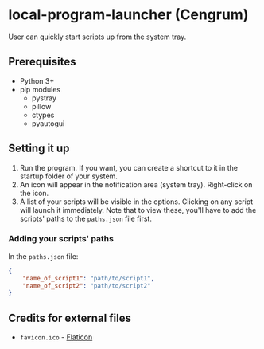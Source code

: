 # local-program-launcher (Cengrum)

User can quickly start scripts up from the system tray.

## Prerequisites
- Python 3+
- pip modules
	- pystray
	- pillow 
	- ctypes
	- pyautogui

## Setting it up
1. Run the program. If you want, you can create a shortcut to it in the startup folder of your system.
2. An icon will appear in the notification area (system tray). Right-click on the icon.
3. A list of your scripts will be visible in the options. Clicking on any script will launch it immediately. Note that to view these, you'll have to add the scripts' paths to the `paths.json` file first.

### Adding your scripts' paths
In the `paths.json` file:
```json
{
	"name_of_script1": "path/to/script1",
	"name_of_script2": "path/to/script2"
}
```

## Credits for external files
- `favicon.ico` - [Flaticon](https://www.flaticon.com/free-icon/setting_2572695)
